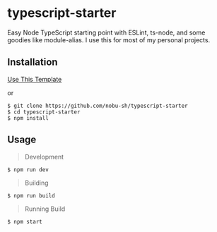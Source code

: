 # typescript-starter
Easy Node TypeScript starting point with ESLint, ts-node, and some goodies like module-alias. I use this for most of my personal projects.

## Installation
[Use This Template](https://github.com/nobu-sh/typescript-starter/generate)

or

    $ git clone https://github.com/nobu-sh/typescript-starter
    $ cd typescript-starter
    $ npm install

## Usage

> Development

    $ npm run dev
    

> Building

    $ npm run build
    

> Running Build

    $ npm start
